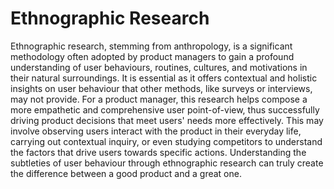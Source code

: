 # Ethnographic Research

Ethnographic research, stemming from anthropology, is a significant methodology often adopted by product managers to gain a profound understanding of user behaviours, routines, cultures, and motivations in their natural surroundings. It is essential as it offers contextual and holistic insights on user behaviour that other methods, like surveys or interviews, may not provide. For a product manager, this research helps compose a more empathetic and comprehensive user point-of-view, thus successfully driving product decisions that meet users' needs more effectively. This may involve observing users interact with the product in their everyday life, carrying out contextual inquiry, or even studying competitors to understand the factors that drive users towards specific actions. Understanding the subtleties of user behaviour through ethnographic research can truly create the difference between a good product and a great one.